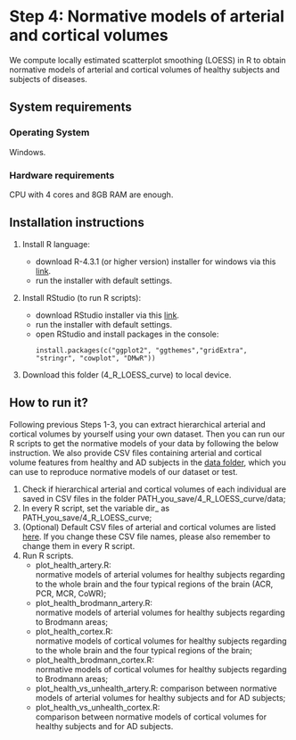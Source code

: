 # Step 4: Normative models of arterial and cortical volumes
We compute locally estimated scatterplot smoothing (LOESS) in R to obtain normative models of arterial and cortical volumes of healthy subjects and subjects of diseases.

## System requirements
### Operating System
Windows.

### Hardware requirements
CPU with 4 cores and 8GB RAM are enough. 


## Installation instructions
1. Install R language:
	- download R-4.3.1 (or higher version) installer for windows via this [link](https://cran.rstudio.com/).
	- run the installer with default settings.

2. Install RStudio (to run R scripts):
	- download RStudio installer via this [link](https://posit.co/download/rstudio-desktop/).
	- run the installer with default settings.
	- open RStudio and install packages in the console:  
	   ```
      install.packages(c("ggplot2", "ggthemes","gridExtra", "stringr", "cowplot", "DMwR"))
      ```
3. Download this folder (4_R_LOESS_curve) to local device.
   
## How to run it? 
Following previous Steps 1-3, you can extract hierarchical arterial and cortical volumes by yourself using your own dataset. Then you can run our R scripts to get the normative models of your data by following the below instruction. We also provide CSV files containing arterial and cortical volume features from healthy and AD subjects in the [data folder](./data/), which you can use to reproduce normative models of our dataset or test.  
1. Check if hierarchical arterial and cortical volumes of each individual are saved in CSV files in the folder 
   PATH_you_save/4_R_LOESS_curve/data;
2. In every R script, set the variable dir_ as PATH_you_save/4_R_LOESS_curve;
3. (Optional) Default CSV files of arterial and cortical volumes are listed [here](./data/README.md). If you change these CSV file names, please also remember to change them in every R script.
4. Run R scripts.  
   - plot_health_artery.R:  
  normative models of arterial volumes for healthy subjects regarding to the whole brain and the four typical regions of the brain (ACR, PCR, MCR, CoWR);
   - plot_health_brodmann_artery.R:  
  normative models of arterial volumes for healthy subjects regarding to Brodmann areas;
   - plot_health_cortex.R:  
  normative models of cortical volumes for healthy subjects regarding to the whole brain and the four typical regions of the brain; 
   - plot_health_brodmann_cortex.R:  
  normative models of cortical volumes for healthy subjects regarding to Brodmann areas;
   - plot_health_vs_unhealth_artery.R: 
  comparison between normative models of arterial volumes for healthy subjects and for AD subjects;
   - plot_health_vs_unhealth_cortex.R:  
  comparison between normative models of cortical volumes for healthy subjects and for AD subjects.

